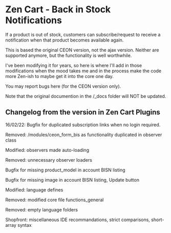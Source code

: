 # Zen Cart - Back in Stock Notifications
If a product is out of stock, customers can subscribe/request to receive a notification when that product becomes available again.

This is based the original CEON version, not the ajax version. Neither are supported anymore, but the functionality is well worthwhile.

I've been modifying it for years, so here is where I'll add in those modifications when the mood takes me and in the process make the code more Zen-ish to maybe get it into the core one day.

You may report bugs here (for the CEON version only).

Note that the original documention in the /_docs folder will NOT be updated.

## Changelog from the version in Zen Cart Plugins 
16/02/22:
Bugfix for duplicated subscription links when no login required.

Removed: /modules/ceon_form_bis as functionality duplicated in observer class

Modified: observers made auto-loading

Removed: unnecessary observer loaders 

Bugfix for missing product_model in account BISN listing

Bugfix for missing image in account BISN listing, Update button

Modified: language defines

Removed: modified core file functions_general

Removed: empty language folders

Shopfront: miscellaneous IDE recommandations, strict comparisons, short-array syntax
